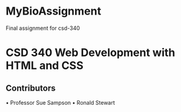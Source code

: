# MyBioAssignment
Final assignment for csd-340

# CSD 340 Web Development with HTML and CSS
## Contributors
  •	Professor Sue Sampson
  •	Ronald Stewart
